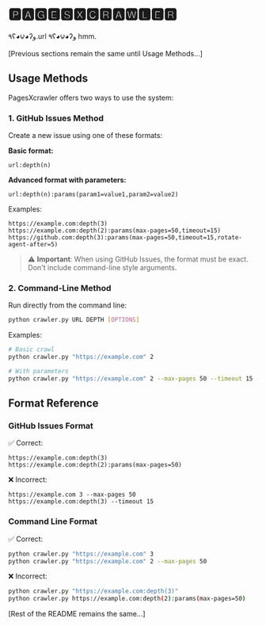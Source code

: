 # 🅿🅰🅶🅴🆂🆇🅲🆁🅰🆆🅻🅴🆁
٩ʕ◕౪◕ʔو.url  ٩ʕ◕౪◕ʔو hmm.

[Previous sections remain the same until Usage Methods...]

## Usage Methods

PagesXcrawler offers two ways to use the system:

### 1. GitHub Issues Method
Create a new issue using one of these formats:

**Basic format:**
```
url:depth(n)
```

**Advanced format with parameters:**
```
url:depth(n):params(param1=value1,param2=value2)
```

Examples:
```
https://example.com:depth(3)
https://example.com:depth(2):params(max-pages=50,timeout=15)
https://github.com:depth(3):params(max-pages=50,timeout=15,rotate-agent-after=5)
```

> ⚠️ **Important**: When using GitHub Issues, the format must be exact. Don't include command-line style arguments.

### 2. Command-Line Method
Run directly from the command line:
```bash
python crawler.py URL DEPTH [OPTIONS]
```

Examples:
```bash
# Basic crawl
python crawler.py "https://example.com" 2

# With parameters
python crawler.py "https://example.com" 2 --max-pages 50 --timeout 15 --rotate-agent-after 5
```

## Format Reference

### GitHub Issues Format
✅ Correct:
```
https://example.com:depth(3)
https://example.com:depth(2):params(max-pages=50)
```

❌ Incorrect:
```
https://example.com 3 --max-pages 50
https://example.com:depth(3) --timeout 15
```

### Command Line Format
✅ Correct:
```bash
python crawler.py "https://example.com" 3
python crawler.py "https://example.com" 2 --max-pages 50
```

❌ Incorrect:
```bash
python crawler.py "https://example.com:depth(3)"
python crawler.py https://example.com:depth(2):params(max-pages=50)
```

[Rest of the README remains the same...]
